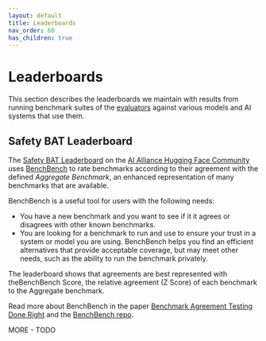 ```yaml
---
layout: default
title: Leaderboards
nav_order: 60
has_children: true
---
```


# Leaderboards

This section describes the leaderboards we maintain with results from running benchmark suites of the [evaluators]({{site.baseurl}}/evaluators/evaluators) against various models and AI systems that use them. 

## Safety BAT Leaderboard

The [Safety BAT Leaderboard](https://huggingface.co/spaces/aialliance/safetybat) on the [AI Alliance Hugging Face Community](https://huggingface.co/aialliance) uses [BenchBench](https://github.com/IBM/benchbench) to rate benchmarks according to their agreement with the defined _Aggregate Benchmark_, an enhanced representation of many benchmarks that are available.

BenchBench is a useful tool for users with the following needs:

* You have a new benchmark and you want to see if it it agrees or disagrees with other known benchmarks.
* You are looking for a benchmark to run and use to ensure your trust in a system or model you are using. BenchBench helps you find an efficient alternatives that provide acceptable coverage, but may meet other needs, such as the ability to run the benchmark privately.

The leaderboard shows that agreements are best represented with theBenchBench Score, the relative agreement (Z Score) of each benchmark to the Aggregate benchmark.

Read more about BenchBench in the paper [Benchmark Agreement Testing Done Right](https://arxiv.org/abs/2407.13696) and the [BenchBench repo](https://github.com/IBM/benchbench). 


MORE - TODO
